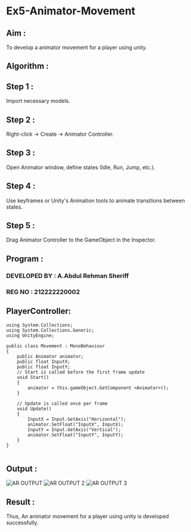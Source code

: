 # Ex5-Animator-Movement

## Aim :

To develop a animator movement for a player using unity.

## Algorithm :

## Step 1 : 

Import necessary models.

## Step 2 : 

 Right-click -> Create -> Animator Controller.

## Step 3 : 

Open Animator window, define states (Idle, Run, Jump, etc.).

## Step 4 : 

Use keyframes or Unity's Animation tools to animate transitions between states.

## Step 5 : 

Drag Animator Controller to the GameObject in the Inspector.

## Program :

### DEVELOPED BY : A.Abdul Rehman Sheriff 
### REG NO : 212222220002

## PlayerController:


```
using System.Collections;
using System.Collections.Generic;
using UnityEngine;

public class Movement : MonoBehaviour
{
    public Animator animator;
    public float InputX;
    public float InputY;
    // Start is called before the first frame update
    void Start()
    {
        animator = this.gameObject.GetComponent <Animator>();
    }

    // Update is called once per frame
    void Update()
    {
        InputX = Input.GetAxis("Horizontal");
        animator.SetFloat("InputX", InputX);
        InputY = Input.GetAxis("Vertical");
        animator.SetFloat("InputY", InputY);
    }
}


```
## Output :
![AR OUTPUT](https://github.com/user-attachments/assets/7e4786a6-c970-4a04-b7c0-ee2b218aa903)
![AR OUTPUT 2](https://github.com/user-attachments/assets/ec09fee2-06a5-4dff-8a34-e2334aa262da)
![AR OUTPUT 3](https://github.com/user-attachments/assets/95b12b66-a37c-49ce-8d2c-a02dc095921d)



## Result :

Thus, An animator movement for a player using unity is developed successfully.
